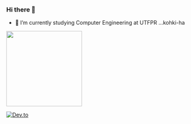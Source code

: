 ### Hi there 👋

- 🔭 I’m currently studying Computer Engineering at UTFPR ...kohki-ha

<img height="200em" src="https://github-readme-stats.vercel.app/api/top-langs/?username=kohki-ha&layout=compact&langs_count=5&theme=dracula"/>

[![Dev.to](https://github-readme-stats.vercel.app/api/pin/?username=thepracticaldev&repo=dev.to&theme=dark)](https://github.com/thepracticaldev/dev.to)
